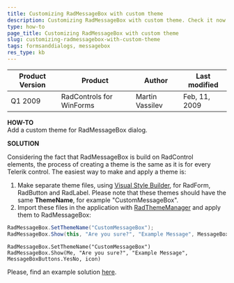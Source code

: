 ```yaml
---
title: Customizing RadMessageBox with custom theme
description: Customizing RadMessageBox with custom theme. Check it now!
type: how-to
page_title: Customizing RadMessageBox with custom theme
slug: customizing-radmessagebox-with-custom-theme
tags: formsanddialogs, messagebox
res_type: kb
---
```


|Product Version|Product|Author|Last modified|
|----|----|----|----|
|Q1 2009|RadControls for WinForms|Martin Vassilev|Feb, 11, 2009| 

   
**HOW-TO**  
Add a custom theme for RadMessageBox dialog.  
   
**SOLUTION**

Considering the fact that RadMessageBox is build on RadControl elements, the process of creating a theme is the same as it is for every Telerik control. The easiest way to make and apply a theme is:  
 
1. Make separate theme files, using [Visual Style Builder](https://docs.telerik.com/devtools/winforms/tools/visual-style-builder/overview), for RadForm, RadButton and RadLabel. Please note that these themes should have the same **ThemeName**, for example "CustomMessageBox".
2. Import these files in the application with [RadThemeManager](https://docs.telerik.com/devtools/winforms/tools/theme-manager/adding-radthememanager-to-a-form) and apply them to RadMessageBox:

````C#
RadMessageBox.SetThemeName("CustomMessageBox");  
RadMessageBox.Show(this, "Are you sure?", "Example Message", MessageBoxButtons.YesNo, icon);    

````
````VB.NET
RadMessageBox.SetThemeName("CustomMessageBox")
RadMessageBox.Show(Me, "Are you sure?", "Example Message", MessageBoxButtons.YesNo, icon)

````

   
Please, find an example solution [here](https://github.com/telerik/winforms-sdk/tree/master/RadMessageBox/radmessagebox_customtheme/ThemeApply).


